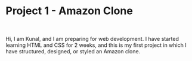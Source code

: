 # Project 1 - Amazon Clone
<br>
<p> Hi, I am Kunal, and I am preparing for web development. I have started learning HTML and CSS for 2 weeks, and this is my first project in which I have structured, designed, or styled an Amazon clone.  </p>
